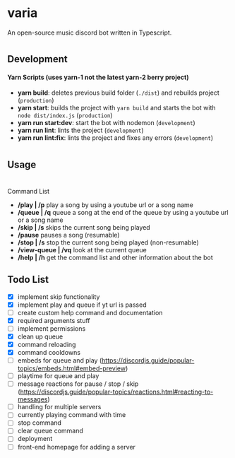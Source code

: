 # varia

An open-source music discord bot written in Typescript.

#

## Development

#### Yarn Scripts (uses yarn-1 not the latest yarn-2 berry project)

- **yarn build**: deletes previous build folder (`./dist`) and rebuilds project (`production`)
- **yarn start**: builds the project with `yarn build` and starts the bot with `node dist/index.js` (`production`)
- **yarn run start:dev**: start the bot with nodemon (`development`)
- **yarn run lint**: lints the project (`development`)
- **yarn run lint:fix**: lints the project and fixes any errors (`development`)

#

## Usage

#

Command List

- **/play | /p** play a song by using a youtube url or a song name
- **/queue | /q** queue a song at the end of the queue by using a youtube url or a song name
- **/skip | /s** skips the current song being played
- **/pause** pauses a song (resumable)
- **/stop | /s** stop the current song being played (non-resumable)
- **/view-queue | /vq** look at the current queue
- **/help | /h** get the command list and other information about the bot


## Todo List
- [x] implement skip functionality
- [x] implement play and queue if yt url is passed
- [ ] create custom help command and documentation
- [x] required arguments stuff
- [ ] implement permissions
- [x] clean up queue
- [x] command reloading
- [x] command cooldowns
- [ ] embeds for queue and play (https://discordjs.guide/popular-topics/embeds.html#embed-preview)
- [ ] playtime for queue and play
- [ ] message reactions for pause / stop / skip (https://discordjs.guide/popular-topics/reactions.html#reacting-to-messages)
- [ ] handling for multiple servers
- [ ] currently playing command with time
- [ ] stop command
- [ ] clear queue command
- [ ] deployment
- [ ] front-end homepage for adding a server
